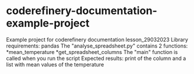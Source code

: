 # coderefinery-documentation-example-project
Example project for coderefinery documentation lesson_29032023
Library requirements: pandas
The "analyse_spreadsheet.py" contains 2 functions:
*mean_temperature
*get_spreadsheet_columns
The "main" function is called when you run the script
Expected results: print of the column and a list with mean values of the temperature 

